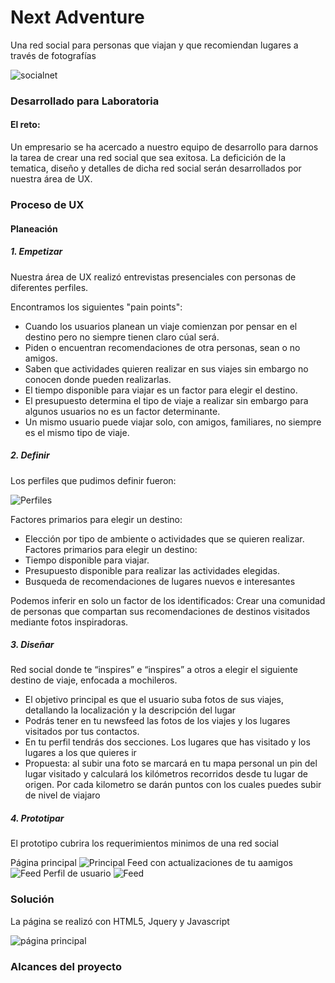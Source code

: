 # Next Adventure
Una red social para personas que viajan y que recomiendan lugares a través de fotografías

![socialnet](https://user-images.githubusercontent.com/32862353/38569138-279fa846-3cb0-11e8-882a-2f9a899abdb5.jpg)

### Desarrollado para Laboratoria

#### El reto:
Un empresario se ha acercado a nuestro equipo de desarrollo para darnos la tarea de crear una red social que sea exitosa. La deficición de la tematica, diseño y detalles de dicha red social serán desarrollados por nuestra área de UX.

### Proceso de UX
#### Planeación
##### 1. Empetizar
Nuestra área de UX realizó entrevistas presenciales con personas de diferentes perfiles.

Encontramos los siguientes "pain points":

* Cuando los usuarios planean un viaje comienzan por pensar en el destino pero no siempre tienen claro cúal será.
* Piden o encuentran recomendaciones de otra personas, sean o no amigos.
* Saben que actividades quieren realizar en sus viajes sin embargo no conocen donde pueden realizarlas.
* El tiempo disponible para viajar es un factor para elegir el destino.
* El presupuesto determina el tipo de viaje a realizar sin embargo para algunos usuarios no es un factor determinante.
* Un mismo usuario puede viajar solo, con amigos, familiares, no siempre es el mismo tipo de viaje.

##### 2. Definir
Los perfiles que pudimos definir fueron:

![Perfiles](assets/images/perfiles.png)

Factores primarios para elegir un destino:
* Elección por tipo de ambiente o actividades que se quieren realizar.
Factores primarios para elegir un destino:
* Tiempo disponible para viajar.
* Presupuesto disponible para realizar las actividades elegidas.
* Busqueda de recomendaciones de lugares nuevos e interesantes

Podemos inferir en solo un factor de los identificados:
Crear una comunidad de personas que compartan sus recomendaciones de destinos visitados mediante fotos inspiradoras.

##### 3. Diseñar

Red social donde te “inspires” e “inspires” a otros a elegir el siguiente destino de viaje, enfocada a mochileros.
* El objetivo principal es que el usuario suba fotos de sus viajes, detallando la localización y la descripción del lugar
* Podrás tener en tu newsfeed las fotos de los viajes y los lugares visitados por tus contactos.
* En tu perfil tendrás dos secciones. Los lugares que has visitado y los lugares a los que quieres ir
* Propuesta: al subir una foto se marcará en tu mapa personal un pin del lugar visitado y calculará los kilómetros recorridos desde tu lugar de origen. Por cada kilometro se darán puntos con los cuales puedes subir de nivel de viajaro

##### 4. Prototipar
El prototipo cubrira los requerimientos minimos de una red social

Página principal
![Principal](assets/images/inicio.jpg)
Feed con actualizaciones de tu aamigos
![Feed](assets/images/feed.jpg)
Perfil de usuario
![Feed](assets/images/perfil.jpg)

### Solución

La página se realizó con HTML5, Jquery y Javascript

![página principal](assets/images/red-social.png)

### Alcances del proyecto
